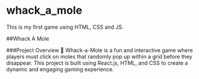 # whack_a_mole
This is my first game using HTML, CSS and JS.

##Whack A Mole

###Project Overview 🌟
Whack-a-Mole is a fun and interactive game where players must click on moles that randomly pop up within a grid before they disappear. This project is built using React.js, HTML, and CSS to create a dynamic and engaging gaming experience.


